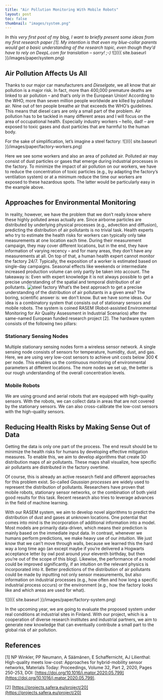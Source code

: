 ```yaml
---
title: "Air Pollution Monitoring With Mobile Robots"
layout: post
toc: false
thumbnail: "images/system.png"
---
```


_In this very first post of my blog, I want to briefly present some ideas from my first research paper [1]. My intention is that even my blue-collar parents would get a basic understanding of the research topic, even though they’d have to rely on DeepL.com for translation – sorry! ;-)_
![]({{ site.baseurl }}/images/paper/system.png)

## Air Pollution Affects Us All
Thanks to our major car manufacturers and _Dieselgate_, we all know that air pollution is a major risk. In fact, more than 400,000 premature deaths are linked to air pollution – and that’s only in the European Union! According to the WHO, more than seven million people worldwide are killed by polluted air. Nine out of ten people breathe air that exceeds the WHO’s guidelines. This means that diesel cars are only a small part of the problem. Air pollution has to be tackled in many different areas and I will focus on the area of occupational health. Especially industry workers – hello, dad! – are exposed to toxic gases and dust particles that are harmful to the human body.

For the sake of simplification, let’s imagine a steel factory:
![]({{ site.baseurl }}/images/paper/factory-workers.png)

Here we see some workers and also an area of polluted air. Polluted air may consist of dust particles or gases that emerge during industrial processes in the factory. To minimize the impact of air pollution on our workers, we have to reduce the concentration of toxic particles (e.g., by adapting the factory’s ventilation system) or at a minimum reduce the time our workers are exposed to these hazardous spots. The latter would be particularly easy in the example above.
## Approaches for Environmental Monitoring
In reality, however, we have the problem that we don’t really know where these highly polluted areas actually are. Since airborne particles are distributed by underlying physical processes (e.g., advection and diffusion), predicting the distribution of air pollutants is no trivial task. Health experts who try to estimate the health risks for workers can typically only take measurements at one location each time. During their measurement campaign, they may cover different locations, but in the end, they have information of varying recency – and for many areas, they don’t have any measurements at all. On top of that, a human health expert cannot monitor the factory 24/7. Typically, the exposition of a worker is estimated based on single-day campaigns. Seasonal effects like weekends or intermediate increased production volume can only partly be taken into account. The takeaway is: Even with expert knowledge it is not always possible to get a precise understanding of the spatial and temporal distribution of air pollutants.
![steel factory](/images/factory-expert.png)
What’s the best approach to get a precise understanding of the distribution of air pollutants in a given area? The boring, scientific answer is: we don’t know. But we have some ideas. Our idea is a combinatory system that consists out of stationary sensors and mobile robots. The system is coined RASEM (Robot-assisted Environmental Monitoring for Air Quality Assessment in Industrial Scenarios) after the same-named European funded research project [2]. The hardware system consists of the following two pillars:
### Stationary Sensing Nodes
Multiple stationary sensing nodes form a wireless sensor network. A single sensing node consists of sensors for temperature, humidity, dust, and gas. Here, we are using very low-cost sensors to achieve unit costs below 300 € per node. This enables us the continuous monitoring of environmental parameters at different locations. The more nodes we set up, the better is our rough understanding of the overall concentration levels.
### Mobile Robots
We are using ground and aerial robots that are equipped with high-quality sensors. With the robots, we can collect data in areas that are not covered by the stationary sensors.  We can also cross-calibrate the low-cost sensors with the high-quality sensors.
## Reducing Health Risks by Making Sense Out of Data
Getting the data is only one part of the process. The end result should be to minimize the health risks for humans by developing effective mitigation measures. To enable this, we aim to develop algorithms that create 3D distribution maps of air pollutants. These maps shall visualize, how specific air pollutants are distributed in the factory overtime.

Of course, this is already an active research field and different approaches for this problem exist. So-called _Gaussian processes_ are widely used to represent the distribution of pollutants. Researchers have proven that mobile robots, stationary sensor networks, or the combination of both yield good results for this task. Recent research also tries to leverage advances in the field of machine learning.

With our RASEM system, we aim to develop novel algorithms to predict the distribution of dust and gases at unknown locations. One potential that comes into mind is the incorporation of additional information into a model. Most models are primarily data-driven, which means their prediction is mainly based on the immediate input data. In contrast, whenever we humans perform predictions, we make heavy use of our _intuition_. We just _know_ that we can’t move through walls, because we learned this the hard way a long time ago (an except maybe if you’re delivered a Hogwarts acceptance letter by owl post around your eleventh birthday, but then you’re out of the scope of this blog). Likewise, the performance of a model could be improved significantly, if an intuition on the relevant physics is incorporated into it. Better predictions of the distribution of air pollutants could be made by inputting not only sensor measurements, but also information on industrial processes (e.g., how often and how long a specific industrial process occurs) or the environment (e.g., how the factory looks like and which areas are used for what).

![]({{ site.baseurl }}/images/paper/factory-system.png)

In the upcoming year, we are going to evaluate the proposed system under real conditions at industrial sites in Finland. With our project, which is a cooperation of diverse research institutes and industrial partners, we aim to generate new knowledge that can eventually contribute a small part to the global risk of air pollution.

## References
[1] NP Winkler, PP Neumann, A Säämänen, E Schaffernicht, AJ Lilienthal: High-quality meets low-cost: Approaches for hybrid-mobility sensor networks, Materials Today: Proceedings, Volume 32, Part 2, 2020, Pages 250-253, DOI: [https://doi.org/10.1016/j.matpr.2020.05.799](https://doi.org/10.1016/j.matpr.2020.05.799).

[2] [https://projects.safera.eu/project/20](https://projects.safera.eu/project/20)